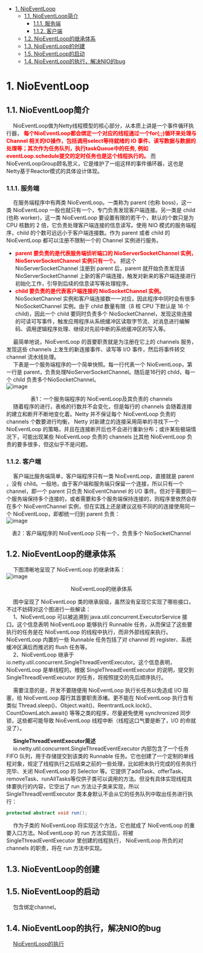 
<!-- TOC -->

- [1. NioEventLoop](#1-nioeventloop)
    - [1.1. NioEventLoop简介](#11-nioeventloop简介)
        - [1.1.1. 服务端](#111-服务端)
        - [1.1.2. 客户端](#112-客户端)
    - [1.2. NioEventLoop的继承体系](#12-nioeventloop的继承体系)
    - [1.3. NioEventLoop的创建](#13-nioeventloop的创建)
    - [1.5. NioEventLoop的启动](#15-nioeventloop的启动)
    - [1.4. NioEventLoop的执行，解决NIO的bug](#14-nioeventloop的执行解决nio的bug)

<!-- /TOC -->

# 1. NioEventLoop
<!-- 
![image](https://gitee.com/wt1814/pic-host/raw/master/images/microService/netty/netty-102.png)  

NioEventLoop
https://www.jianshu.com/p/5c6466510d3b

netty是怎么解决Nio中臭名昭著的bug（Netty源码分析之NioEventLoop）
https://www.jianshu.com/p/9acf36f7e025
NioEventLoop的创建
https://www.cnblogs.com/dafanjoy/p/10486019.html

https://www.jianshu.com/p/23820270e30a
-->
## 1.1. NioEventLoop简介  
&emsp; NioEventLoop做为Netty线程模型的核心部分，从本质上讲是一个事件循环执行器， **<font color = "red">每个NioEventLoop都会绑定一个对应的线程通过一个for(;;)循环来处理与 Channel 相关的IO操作，包括调用select等待就绪的 IO 事件、读写数据与数据的处理等；其次作为任务队列，执行taskQueue中的任务, 例如eventLoop.schedule提交的定时任务也是这个线程执行的。</font>** 而NioEventLoopGroup顾名思义，它是维护了一组这样的事件循环器，这也是Netty基于Reactor模式的具体设计体现。  

### 1.1.1. 服务端
&emsp; 在服务端程序中有两类 NioEventLoop。一类称为 parent (也称 boss)，这一类 NioEventLoop 一般也就只有一个，专门负责发现客户端连接。另一类是 child (也称 worker)，这一类 NioEventLoop 要设置有限的若干个，默认的个数只是为 CPU 核数的 2 倍，它负责处理客户端连接的信息读写。使用 NIO 模式的服务端程序，child 的个数可远远小于客户端连接数。作为 parent 或者 child 的 NioEventLoop 都可以注册不限制一个的 Channel 实例进行服务。  

* **<font color = "red">parent 要负责的是代表服务端侦听端口的 NioServerSocketChannel 实例，NioServerSocketChannel 实例只有一个。</font>** 把这个 NioServerSocketChannel 注册到 parent 后，parent 就开始负责发现该 NioServerSocketChannel 上新的客户端连接，触发对新来的客户端连接进行初始化工作，引导到后续的信息读写等处理程序。  
* **<font color = "red">child 要负责的是代表客户端连接的 NioSocketChannel 实例。</font>** NioSocketChannel 实例和客户端连接数一一对应，因此程序中同时会有很多 NioSocketChannel 实例。由于 child 数量有限（8 核 CPU 下默认是 16 个 child)，因此一个 child 要同时负责多个 NioSocketChannel，发现这些连接的可读可写事件，触发应用程序从系统缓冲区读取字节流、对消息进行编解码、调用逻辑程序处理、继续对先前中断的系统缓冲区的写入等。  


&emsp; 最简单地说，NioEventLoop 的首要职责就是为注册在它上的 channels 服务，发现这些 channels 上发生的新连接事件、读写等 I/O 事件，然后将事件转交 channel 流水线处理。  
&emsp; 下表是一个服务端程序的一个简单快照。每一行代表一个 NioEventLoop，第一行是 parent，负责处理NioServerSocketChannel。随后是16行的 child，每一个 child 负责多个NioSocketChannel。  
![image](https://gitee.com/wt1814/pic-host/raw/master/images/microService/netty/netty-109.png)  
<center>表1：一个服务端程序的 NioEventLoop及其负责的 channels</center>  
&emsp; 随着程序的进行，表格的行数并不会变化，但是每行的 channels 会随着连接的建立和断开不断地变化着。Netty 并不保证每个 NioEventLoop 负责的 channels 个数要进行均衡， Netty 对新建立的连接采用简单的寻找下一个 NioEventLoop 的策略，并且在连接断开后也不会进行重新分布；或许某些极端情况下，可能出现某些 NioEventLoop 负责的 channels 比其他 NioEventLoop 负责的要多很多，但这似乎不是问题。  

### 1.1.2. 客户端
&emsp; 客户端比服务端简单，客户端程序只有一类  NioEventLoop，直接就是 parent ，没有 child。一般地，由于客户端和服务端只保留一个连接，所以只有一个 channel，即一个 parent 只负责 NioEventChannel 的 I/O 事件。但对于需要同一个服务端保持多个连接的，或者需要和多个服务端保持连接的，则程序里依然会存在多个 NioEventChannel 实例，但在实践上还是建议这些不同的的连接使用同一个 NioEventLoop，即都统一归到 parent 负责：  
![image](https://gitee.com/wt1814/pic-host/raw/master/images/microService/netty/netty-110.png)  
<center>表2：客户端程序的 NioEventLoop 只有一个，负责多个 NioSocketChannel</center>  

## 1.2. NioEventLoop的继承体系  
&emsp; 下图清晰地呈现了 NioEventLoop 的继承体系：  
![image](https://gitee.com/wt1814/pic-host/raw/master/images/microService/netty/netty-111.png)  
<center>NioEventLoop的继承体系</center>  

&emsp; 图中呈现了 NioEventLoop 类的继承层级，虽然没有呈现它实现了哪些接口，不过不妨碍对这个图进行一些解读：  
&emsp; 1、NioEventLoop 可以被追溯到 java.util.concurrent.ExecutorService 接口。这个信息表明 NioEventLoop 能够执行 Runnable 任务，从而保证了这些要执行的任务是在 NioEventLoop 的线程中执行，而非外部线程来执行。NioEventLoop 内置的一些 Runnable 任务包括了对 channel 的 register、系统缓冲区满后而推迟的 flush 任务等。  
&emsp; 2、NioEventLoop 继承于 io.netty.util.concurrent.SingleThreadEventExecutor。这个信息表明，NioEventLoop 是单线程的。根据 SingleThreadEventExecutor 的说明，提交到 SingleThreadEventExecutor 的任务，将按照提交的先后顺序执行。  

&emsp; 需要注意的是，开发不要随便用 NioEventLoop 执行长任务以免造成 I/O 阻塞，给 NioEventLoop 履行其首要职责添堵。更不能在 NioEventLoop 执行含有类似 Thread.sleep()、Object.wait()、ReentrantLock.lock()、CountDownLatch.await() 等等之类的程序，尽量避免使用 synchronized 同步锁，这些都可能导致 NioEventLoop 线程中断（线程这口气要是断了，I/O 的命就没了）。  


&emsp; **SingleThreadEventExecutor简述**  
&emsp; io.netty.util.concurrent.SingleThreadEventExecutor 内部包含了一个任务 FIFO 队列，用于存储提交到该类的 Runnable 任务。它也创建了一个定制的单线程对象，规定了线程执行之后结束之前的一些处理，比如把未执行完成的任务执行完毕、关闭 NioEventLoop 的 Selector 等。它提供了addTask、offerTask、removeTask、runAllTasks等仅供子类可以调用的方法。但没有具体实现线程具体要执行的内容，它空出了 run 方法让子类来实现，所以 SingleThreadEventExecutor 类本身默认不会从它的任务队列中取出任务进行执行：  

```java
protected abstract void run();
```

&emsp; 作为子类的 NioEventLoop 将实现这个方法，它也就成了 NioEventLoop 的重要入口方法。NioEventLoop 的 run 方法实现后，将被 SingleThreadEventExecutor 里创建的线程执行， NioEventLoop  所负的对 channels 的职责，将在 run 方法中实现。  


## 1.3. NioEventLoop的创建


## 1.5. NioEventLoop的启动  
<!-- 
https://www.jianshu.com/p/e577803f0fb8
https://www.cnblogs.com/dafanjoy/p/10507393.html
包含绑定channel
书籍netty4核心源码
https://www.jianshu.com/p/5c6466510d3b
-->
&emsp; 包含绑定channel。  

## 1.4. NioEventLoop的执行，解决NIO的bug  

&emsp; [NioEventLoop的执行](/docs/microService/communication/Netty/NioEventLoopRun.md)  